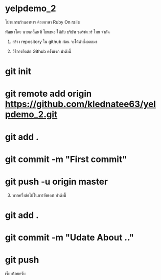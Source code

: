 # yelpdemo_2
โปรแกรมร้านอาหาร ด้วยภาษา Ruby On rails

พัฒนาโดย นายเกล็ดนที ไชยชนะ ให้กับ บริษัท ซอร์ฟแวร์ ไทย จำกัด

1. สร้าง repository ใน github ก่อน จะได้คำสั่งออกมา


2. วิธีการติดต่อ Github ครั้งแรก มำดังนี้
# git init
# git remote add origin https://github.com/klednatee63/yelpdemo_2.git
# git add .
# git commit -m "First commit"
# git push -u origin master

3. หากครั้งต่อไปในการอัพเดท ทำดังนี้

# git  add .
# git commit -m "Udate About .."
# git push

เรียบร้อยครับ
